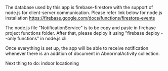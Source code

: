 The database used by this app is firebase-firestore with the support of node.js for client-server communication. Please refer link below for node.js installation
https://firebase.google.com/docs/functions/firestore-events

The node.js file "NotificationService" is to be copy and paste in firebase project functions folder.
After that, please deploy it using "firebase deploy --only functions" in node.js cli

Once everything is set up, the app will be able to receive notification whenever there is an addition of document in AbnormalActivity collection.


Next thing to do: indoor locationing
